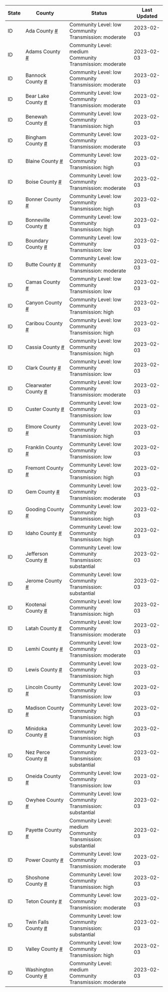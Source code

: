 State | County | Status | Last Updated
--- | --- | --- | --- 
ID | Ada County <a href="#ada_county">#</a> | <a name="ada_county"></a>Community Level: low<br/>Community Transmission: moderate | 2023-02-03
ID | Adams County <a href="#adams_county">#</a> | <a name="adams_county"></a>Community Level: medium<br/>Community Transmission: moderate | 2023-02-03
ID | Bannock County <a href="#bannock_county">#</a> | <a name="bannock_county"></a>Community Level: low<br/>Community Transmission: moderate | 2023-02-03
ID | Bear Lake County <a href="#bear_lake_county">#</a> | <a name="bear_lake_county"></a>Community Level: low<br/>Community Transmission: moderate | 2023-02-03
ID | Benewah County <a href="#benewah_county">#</a> | <a name="benewah_county"></a>Community Level: low<br/>Community Transmission: high | 2023-02-03
ID | Bingham County <a href="#bingham_county">#</a> | <a name="bingham_county"></a>Community Level: low<br/>Community Transmission: moderate | 2023-02-03
ID | Blaine County <a href="#blaine_county">#</a> | <a name="blaine_county"></a>Community Level: low<br/>Community Transmission: high | 2023-02-03
ID | Boise County <a href="#boise_county">#</a> | <a name="boise_county"></a>Community Level: low<br/>Community Transmission: moderate | 2023-02-03
ID | Bonner County <a href="#bonner_county">#</a> | <a name="bonner_county"></a>Community Level: low<br/>Community Transmission: high | 2023-02-03
ID | Bonneville County <a href="#bonneville_county">#</a> | <a name="bonneville_county"></a>Community Level: low<br/>Community Transmission: high | 2023-02-03
ID | Boundary County <a href="#boundary_county">#</a> | <a name="boundary_county"></a>Community Level: low<br/>Community Transmission: low | 2023-02-03
ID | Butte County <a href="#butte_county">#</a> | <a name="butte_county"></a>Community Level: low<br/>Community Transmission: moderate | 2023-02-03
ID | Camas County <a href="#camas_county">#</a> | <a name="camas_county"></a>Community Level: low<br/>Community Transmission: low | 2023-02-03
ID | Canyon County <a href="#canyon_county">#</a> | <a name="canyon_county"></a>Community Level: low<br/>Community Transmission: high | 2023-02-03
ID | Caribou County <a href="#caribou_county">#</a> | <a name="caribou_county"></a>Community Level: low<br/>Community Transmission: high | 2023-02-03
ID | Cassia County <a href="#cassia_county">#</a> | <a name="cassia_county"></a>Community Level: low<br/>Community Transmission: high | 2023-02-03
ID | Clark County <a href="#clark_county">#</a> | <a name="clark_county"></a>Community Level: low<br/>Community Transmission: low | 2023-02-03
ID | Clearwater County <a href="#clearwater_county">#</a> | <a name="clearwater_county"></a>Community Level: low<br/>Community Transmission: moderate | 2023-02-03
ID | Custer County <a href="#custer_county">#</a> | <a name="custer_county"></a>Community Level: low<br/>Community Transmission: low | 2023-02-03
ID | Elmore County <a href="#elmore_county">#</a> | <a name="elmore_county"></a>Community Level: low<br/>Community Transmission: high | 2023-02-03
ID | Franklin County <a href="#franklin_county">#</a> | <a name="franklin_county"></a>Community Level: low<br/>Community Transmission: low | 2023-02-03
ID | Fremont County <a href="#fremont_county">#</a> | <a name="fremont_county"></a>Community Level: low<br/>Community Transmission: high | 2023-02-03
ID | Gem County <a href="#gem_county">#</a> | <a name="gem_county"></a>Community Level: low<br/>Community Transmission: moderate | 2023-02-03
ID | Gooding County <a href="#gooding_county">#</a> | <a name="gooding_county"></a>Community Level: low<br/>Community Transmission: high | 2023-02-03
ID | Idaho County <a href="#idaho_county">#</a> | <a name="idaho_county"></a>Community Level: low<br/>Community Transmission: high | 2023-02-03
ID | Jefferson County <a href="#jefferson_county">#</a> | <a name="jefferson_county"></a>Community Level: low<br/>Community Transmission: substantial | 2023-02-03
ID | Jerome County <a href="#jerome_county">#</a> | <a name="jerome_county"></a>Community Level: low<br/>Community Transmission: substantial | 2023-02-03
ID | Kootenai County <a href="#kootenai_county">#</a> | <a name="kootenai_county"></a>Community Level: low<br/>Community Transmission: high | 2023-02-03
ID | Latah County <a href="#latah_county">#</a> | <a name="latah_county"></a>Community Level: low<br/>Community Transmission: moderate | 2023-02-03
ID | Lemhi County <a href="#lemhi_county">#</a> | <a name="lemhi_county"></a>Community Level: low<br/>Community Transmission: moderate | 2023-02-03
ID | Lewis County <a href="#lewis_county">#</a> | <a name="lewis_county"></a>Community Level: low<br/>Community Transmission: high | 2023-02-03
ID | Lincoln County <a href="#lincoln_county">#</a> | <a name="lincoln_county"></a>Community Level: low<br/>Community Transmission: low | 2023-02-03
ID | Madison County <a href="#madison_county">#</a> | <a name="madison_county"></a>Community Level: low<br/>Community Transmission: high | 2023-02-03
ID | Minidoka County <a href="#minidoka_county">#</a> | <a name="minidoka_county"></a>Community Level: low<br/>Community Transmission: high | 2023-02-03
ID | Nez Perce County <a href="#nez_perce_county">#</a> | <a name="nez_perce_county"></a>Community Level: low<br/>Community Transmission: substantial | 2023-02-03
ID | Oneida County <a href="#oneida_county">#</a> | <a name="oneida_county"></a>Community Level: low<br/>Community Transmission: low | 2023-02-03
ID | Owyhee County <a href="#owyhee_county">#</a> | <a name="owyhee_county"></a>Community Level: low<br/>Community Transmission: substantial | 2023-02-03
ID | Payette County <a href="#payette_county">#</a> | <a name="payette_county"></a>Community Level: medium<br/>Community Transmission: substantial | 2023-02-03
ID | Power County <a href="#power_county">#</a> | <a name="power_county"></a>Community Level: low<br/>Community Transmission: moderate | 2023-02-03
ID | Shoshone County <a href="#shoshone_county">#</a> | <a name="shoshone_county"></a>Community Level: low<br/>Community Transmission: high | 2023-02-03
ID | Teton County <a href="#teton_county">#</a> | <a name="teton_county"></a>Community Level: low<br/>Community Transmission: moderate | 2023-02-03
ID | Twin Falls County <a href="#twin_falls_county">#</a> | <a name="twin_falls_county"></a>Community Level: low<br/>Community Transmission: substantial | 2023-02-03
ID | Valley County <a href="#valley_county">#</a> | <a name="valley_county"></a>Community Level: low<br/>Community Transmission: high | 2023-02-03
ID | Washington County <a href="#washington_county">#</a> | <a name="washington_county"></a>Community Level: medium<br/>Community Transmission: moderate | 2023-02-03
